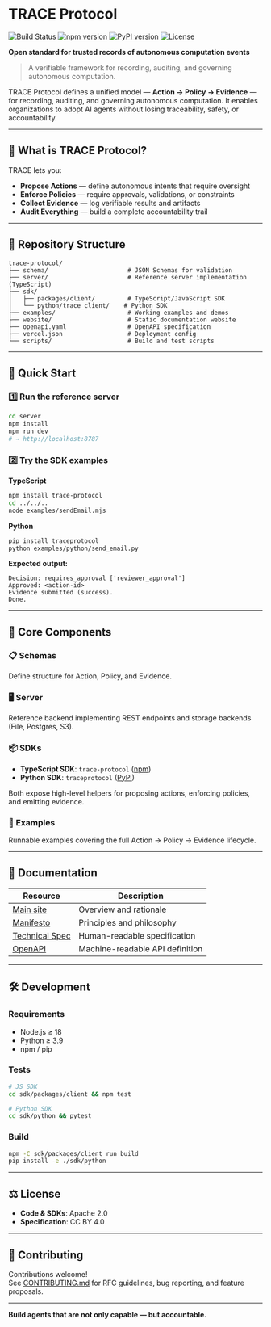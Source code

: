 # TRACE Protocol

[![Build Status](https://img.shields.io/github/actions/workflow/status/trace-protocol/trace-protocol/ci.yml?branch=main)](https://github.com/trace-protocol/trace-protocol/actions)
[![npm version](https://img.shields.io/npm/v/trace-protocol.svg)](https://www.npmjs.com/package/trace-protocol)
[![PyPI version](https://img.shields.io/pypi/v/traceprotocol.svg)](https://pypi.org/project/traceprotocol/)
[![License](https://img.shields.io/badge/license-Apache%202.0-blue.svg)](LICENSE)

**Open standard for trusted records of autonomous computation events**

> A verifiable framework for recording, auditing, and governing autonomous computation.

TRACE Protocol defines a unified model — **Action → Policy → Evidence** — for recording, auditing, and governing autonomous computation. It enables organizations to adopt AI agents without losing traceability, safety, or accountability.

---

## 🎯 What is TRACE Protocol?

TRACE lets you:

- **Propose Actions** — define autonomous intents that require oversight  
- **Enforce Policies** — require approvals, validations, or constraints  
- **Collect Evidence** — log verifiable results and artifacts  
- **Audit Everything** — build a complete accountability trail

---

## 📁 Repository Structure

```
trace-protocol/
├── schema/                      # JSON Schemas for validation
├── server/                      # Reference server implementation (TypeScript)
├── sdk/
│   ├── packages/client/         # TypeScript/JavaScript SDK
│   └── python/trace_client/    # Python SDK
├── examples/                    # Working examples and demos
├── website/                     # Static documentation website
├── openapi.yaml                 # OpenAPI specification
├── vercel.json                  # Deployment config
└── scripts/                     # Build and test scripts
```

---

## 🚀 Quick Start

### 1️⃣ Run the reference server
```bash
cd server
npm install
npm run dev
# → http://localhost:8787
```

### 2️⃣ Try the SDK examples

**TypeScript**
```bash
npm install trace-protocol
cd ../../..
node examples/sendEmail.mjs
```

**Python**
```bash
pip install traceprotocol
python examples/python/send_email.py
```

**Expected output:**
```
Decision: requires_approval ['reviewer_approval']
Approved: <action-id>
Evidence submitted (success).
Done.
```

---

## 🧩 Core Components

### 📋 Schemas
Define structure for Action, Policy, and Evidence.

### 🖥️ Server
Reference backend implementing REST endpoints and storage backends (File, Postgres, S3).

### 📦 SDKs
- **TypeScript SDK**: `trace-protocol` ([npm](https://www.npmjs.com/package/trace-protocol))
- **Python SDK**: `traceprotocol` ([PyPI](https://pypi.org/project/traceprotocol/))

Both expose high-level helpers for proposing actions, enforcing policies, and emitting evidence.

### 🧪 Examples
Runnable examples covering the full Action → Policy → Evidence lifecycle.

---

## 📖 Documentation

| Resource | Description |
|----------|-------------|
| [Main site](https://traceprotocol.org/) | Overview and rationale |
| [Manifesto](https://traceprotocol.org/manifesto) | Principles and philosophy |
| [Technical Spec](https://traceprotocol.org/spec.html) | Human-readable specification |
| [OpenAPI](openapi.yaml) | Machine-readable API definition |

---

## 🛠️ Development

### Requirements
- Node.js ≥ 18
- Python ≥ 3.9
- npm / pip

### Tests
```bash
# JS SDK
cd sdk/packages/client && npm test

# Python SDK
cd sdk/python && pytest
```

### Build
```bash
npm -C sdk/packages/client run build
pip install -e ./sdk/python
```

---

## ⚖️ License

- **Code & SDKs**: Apache 2.0
- **Specification**: CC BY 4.0

---

## 🤝 Contributing

Contributions welcome!  
See [CONTRIBUTING.md](CONTRIBUTING.md) for RFC guidelines, bug reporting, and feature proposals.

---

**Build agents that are not only capable — but accountable.**